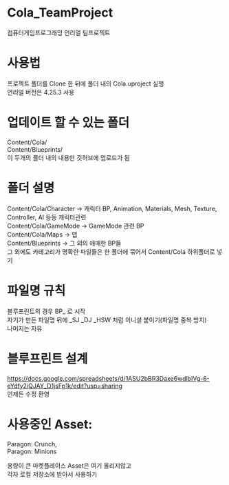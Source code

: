 # Cola_TeamProject
컴퓨터게임프로그래밍 언리얼 팀프로젝트

# 사용법
프로젝트 폴더를 Clone 한 뒤에 폴더 내의 Cola.uproject 실행  
언리얼 버전은 4.25.3 사용

# 업데이트 할 수 있는 폴더
Content/Cola/  
Content/Blueprints/  
이 두개의 폴더 내의 내용만 깃허브에 업로드가 됨  

# 폴더 설명
Content/Cola/Character -> 캐릭터 BP, Animation, Materials, Mesh, Texture, Controller, AI 등등 캐릭터관련  
Content/Cola/GameMode -> GameMode 관련 BP  
Content/Cola/Maps -> 맵  
Content/Blueprints -> 그 외의 애매한 BP들  
그 외에도 카테고리가 명확한 파일들은 한 폴더에 묶어서 Content/Cola 하위폴더로 넣기  

# 파일명 규칙
블루프린트의 경우 BP_ 로 시작  
자기가 만든 파일명 뒤에 \_SJ \_DJ \_HSW 처럼 이니셜 붙이기(파일명 중복 방지)  
나머지는 자유

# 블루프린트 설계
https://docs.google.com/spreadsheets/d/1ASU2bBR3Daxe6wdlbIVg-6-eYdfy2iQJAY_D1jsFp1k/edit?usp=sharing  
언제든 수정 환영

# 사용중인 Asset:  
Paragon: Crunch,  
Paragon: Minions
  
용량이 큰 마켓플레이스 Asset은 여기 올리지않고  
각자 로컬 저장소에 받아서 사용하기  
